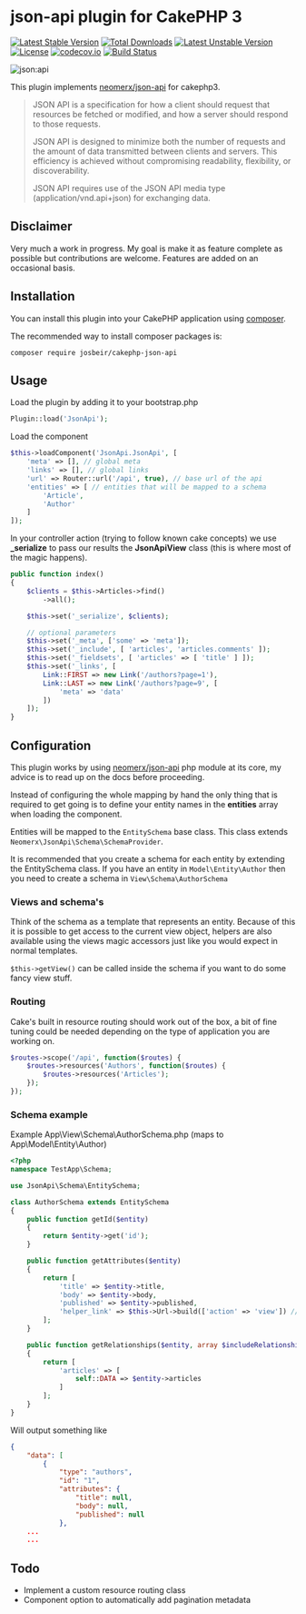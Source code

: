 # json-api plugin for CakePHP 3

[![Latest Stable Version](https://poser.pugx.org/josbeir/cakephp-json-api/v/stable)](https://packagist.org/packages/josbeir/cakephp-json-api)
[![Total Downloads](https://poser.pugx.org/josbeir/cakephp-json-api/downloads)](https://packagist.org/packages/josbeir/cakephp-json-api)
[![Latest Unstable Version](https://poser.pugx.org/josbeir/cakephp-json-api/v/unstable)](https://packagist.org/packages/josbeir/cakephp-json-api)
[![License](https://poser.pugx.org/josbeir/cakephp-json-api/license)](https://packagist.org/packages/josbeir/cakephp-json-api)
[![codecov.io](https://codecov.io/github/josbeir/cakephp-json-api/coverage.svg?branch=master)](https://codecov.io/github/josbeir/cakephp-json-api?branch=master)
[![Build Status](https://travis-ci.org/josbeir/cakephp-json-api.svg?branch=master)](https://travis-ci.org/josbeir/cakephp-json-api)

![json:api](http://jsonapi.org/images/jsonapi.png)

This plugin implements [neomerx/json-api](https://github.com/neomerx/json-api) for cakephp3.

> JSON API is a specification for how a client should request that resources be fetched or modified, and how a server should respond to those requests.
>
> JSON API is designed to minimize both the number of requests and the amount of data transmitted between clients and servers. This efficiency is achieved without compromising readability, flexibility, or discoverability.
>
> JSON API requires use of the JSON API media type (application/vnd.api+json) for exchanging data.


## Disclaimer

Very much a work in progress. My goal is make it as feature complete as possible but contributions are welcome. Features are added on an occasional basis.

## Installation

You can install this plugin into your CakePHP application using [composer](http://getcomposer.org).

The recommended way to install composer packages is:

```
composer require josbeir/cakephp-json-api
```

## Usage

Load the plugin by adding it to your bootstrap.php

```php
Plugin::load('JsonApi');
```

Load the component

```php
$this->loadComponent('JsonApi.JsonApi', [
	'meta' => [], // global meta
	'links' => [], // global links
	'url' => Router::url('/api', true), // base url of the api
	'entities' => [ // entities that will be mapped to a schema
		'Article',
		'Author'
	]
]);
```

In your controller action (trying to follow known cake concepts) we use **_serialize** to pass our results the **JsonApiView** class (this is where most of the magic happens).

```php
public function index()
{
	$clients = $this->Articles->find()
		->all();

	$this->set('_serialize', $clients);

	// optional parameters
	$this->set('_meta', ['some' => 'meta']);
	$this->set('_include', [ 'articles', 'articles.comments' ]);
	$this->set('_fieldsets', [ 'articles' => [ 'title' ] ]);
	$this->set('_links', [
		Link::FIRST => new Link('/authors?page=1'),
		Link::LAST => new Link('/authors?page=9', [
			'meta' => 'data'
		])
	]);
}
```

## Configuration

This plugin works by using [neomerx/json-api](https://github.com/neomerx/json-api) php module at its core, my advice is to read up on the docs before proceeding.

Instead of configuring the whole mapping by hand the only thing that is required to get going is to define your entity names in the **entities** array when loading the component.

Entities will be mapped to the ``EntitySchema`` base class. This class extends `Neomerx\JsonApi\Schema\SchemaProvider`.

It is recommended that you create a schema for each entity by extending the EntitySchema class. If you have an entity in ``Model\Entity\Author`` then you need to create a schema in ``View\Schema\AuthorSchema``

### Views and schema's

Think of the schema as a template that represents an entity. Because of this it is possible to get access to the current view object, helpers are also available using the views magic accessors just like you would expect in normal templates.

```$this->getView()``` can be called inside the schema if you want to do some fancy view stuff.

### Routing

Cake's built in resource routing should work out of the box, a bit of fine tuning could be needed depending on the type of application you are working on.

```php
$routes->scope('/api', function($routes) {
    $routes->resources('Authors', function($routes) {
        $routes->resources('Articles');
    });
});
```

### Schema example

Example App\View\Schema\AuthorSchema.php (maps to App\Model\Entity\Author)

```php
<?php
namespace TestApp\Schema;

use JsonApi\Schema\EntitySchema;

class AuthorSchema extends EntitySchema
{
    public function getId($entity)
    {
        return $entity->get('id');
    }

    public function getAttributes($entity)
    {
        return [
            'title' => $entity->title,
            'body' => $entity->body,
            'published' => $entity->published,
            'helper_link' => $this->Url->build(['action' => 'view']) // view helper
        ];
    }

    public function getRelationships($entity, array $includeRelationships = [])
    {
        return [
            'articles' => [
                self::DATA => $entity->articles
            ]
        ];
    }
}
```

Will output something like

```json
{
    "data": [
        {
            "type": "authors",
            "id": "1",
            "attributes": {
                "title": null,
                "body": null,
                "published": null
            },
	...
	...

```

## Todo

* Implement a custom resource routing class
* Component option to automatically add pagination metadata
